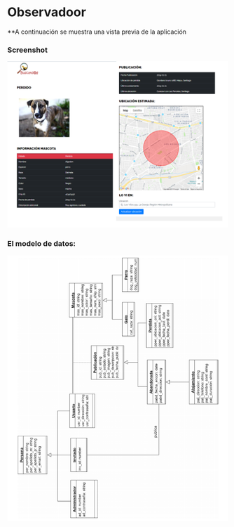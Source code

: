 # Observadoor
**A continuación se muestra  una vista previa de la aplicación

### Screenshot

![Buscatdog](https://github.com/sergiocodes/buscatdog/blob/master/images/screenshot.png)

### El modelo de datos:

![ObservadoorMD](https://github.com/sergiocodes/buscatdog/blob/master/images/modelo_datos.png)
